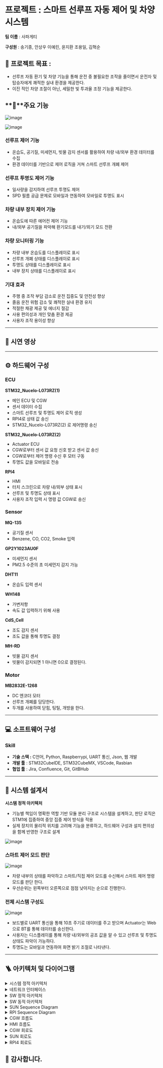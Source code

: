 # 프로젝트 : 스마트 선루프 자동 제어 및 차양 시스템

**팀 이름** : 사파게티

**구성원** : 송기종, 안상우 이예린, 윤지환 조용일, 김혁순

## 🎯 프로젝트 목표 : 

- 선루프 자동 환기 및 차양 기능을 통해 운전 중 불필요한 조작을 줄이면서 운전자 및 탑승자에게 쾌적한 실내 환경을 제공한다.
- 이진 적인 차양 조절이 아닌, 세밀한 빛 투과율 조정 기능을 제공한다.

## **📌**주요 기능

![image](https://github.com/user-attachments/assets/5bb1ea40-95f7-4435-8a83-033dbd3718e1)


![image](https://github.com/user-attachments/assets/1b0d5334-b950-48e4-b0b6-5b342d2792ab)


### 선루프 제어 기능

- 온습도, 공기질, 미세먼지, 빗물 감지 센서를
활용하여 차량 내/외부 환경 데이터를 수집
- 환경 데이터를 기반으로 제어 로직을 거쳐
스마트 선루프 개폐 제어

### 선루프 투명도 제어 기능

- 일사량을 감지하여 선루프 투명도 제어
- SPD 필름 공급 문제로 모바일과 연동하여 모바일로 투명도 표시

### 차량 내부 장치 제어 기능

- 온습도에 따른 에어컨 제어 기능
- 내/외부 공기질을 파악해 환기모드를 내기/외기 모드 전환

### 차량 모니터링 기능

- 차량 내부 온습도를 디스플레이로 표시
- 선루프 개폐 상태를 디스플레이로 표시
- 투명도 상태를 디스플레이로 표시
- 내부 장치 상태를 디스플레이로 표시

### 기대 효과

- 주행 중 조작 부담 감소로 운전 집중도 및 안전성 향상
- 졸음 운전 위험 감소 및 쾌적한 실내 환경 유지
- 적절한 채광 제공 및 에너지 절감
- 사용 편의성과 개인 맞춤 환경 제공
- 사용자 조작 용이성 향상

---

## 🎥 시연 영상

---

## ⚙ 하드웨어 구성

### **ECU**

**STM32_Nucelo-L073RZ(1)**

- 메인 ECU 및 CGW
- 센서 데이터 수집
- 스마트 선루프 및 투명도 제어 로직 생성
- RPI4로 상태 값 송신
- STM32_Nucelo-L073RZ(2) 로 제어명령 송신

**STM32_Nucelo-L073RZ(2)**

- Actuator ECU
- CGW로부터 센서 값 요청 신호 받고 센서 값 송신
- CGW로부터 제어 명령 수신 후 모터 구동
- 투명도 값을 모바일로 전송

**RPI4**

- HMI
- 터치 스크린으로 차량 내/외부 상태 표시
- 선루프 및 투명도 상태 표시
- 사용자 조작 입력 시 명령 값 CGW로 송신

### Sensor

**MQ-135**

- 공기질 센서
- Benzene, CO, CO2, Smoke 입력

**GP2Y1023AU0F**

- 미세먼지 센서
- PM2.5 수준의 초 미세먼지 감지 가능

**DHT11**

- 온습도 입력 센서

**WH148**

- 가변저항
- 속도 값 입력하기 위해 사용

**CdS_Cell**

- 조도 감지 센서
- 조도 값을 통해 투명도 결정

**MH-RD**

- 빗물 감지 센서
- 빗물이 감지되면 1 아니면 0으로 결정된다.

### Motor

**MB2832E-1268**

- DC 엔코더 모터
- 선루프 개폐를 담당한다.
- 두개를 사용하여 닫힘, 팅틸, 개방을 한다.

---

## 💻 소프트웨어 구성

### Skill

- **기술 스택 :** C언어, Python, Raspberrypi, UART 통신, Json, 웹 개발
- **개발 툴** : STM32CubeIDE, STM32CubeMX, VSCode, Rasbian
- **협업 툴** : Jira, Confluence, Git, GitBHub

---

## 📙 시스템 설계서

**시스템 정적 아키텍처**

- 기능별 책임이 명확한 역할 기반 모듈 분리 구조로 시스템을 설계하고, 판단 로직은 STM1에 집중하여 중앙 집중 제어 방식을 적용
- 실제 장치의 물리적 위치를 고려해 기능을 분류하고, 하드웨어 구성과 설치 편의성을 함께 반영한 구조로 설계

![image](https://github.com/user-attachments/assets/28065764-30a8-4a1f-bf0c-fd4ee019b784)


### 스마트 제어 모드 판단

![image](https://github.com/user-attachments/assets/77cda669-11f7-4983-ad5c-4c97665cd776)



- 차량 내부의 상태를 파악하고 스마트/직접 제어 모드를 수신해서 스마트 제어 명령 모드를 판단 한다.
- 우선순위는 왼쪽부터 오른쪽으로 점점 낮아지는 순으로 진행한다.

### 전체 시스템 구성도

![image](https://github.com/user-attachments/assets/bc005494-8075-47c4-ba40-dba3c717b915)

- 보드별로 UART 통신을 통해 10초 주기로 데이터를 주고 받으며 Actuator는 Web으로 BT를 통해 데이터를 송신한다.
- 사용자는 디스플레이를 통해 차량 내/외부의 공조 값을 알 수 있고 선루프 및 투명도 상태도 파악이 가능하다.
- 투명도는 모바일과 연동하여 화면 밝기 조절로 나타낸다.

---

## 🪜 아키텍처 및 다이어그램

<details>
  <summary>시스템 정적 아키텍처</summary>
    
   ![image](https://github.com/user-attachments/assets/28065764-30a8-4a1f-bf0c-fd4ee019b784)
   
</details>
    
<details>
  <summary>네트워크 인터페이스</summary>
    
   ![image](https://github.com/user-attachments/assets/6d3f856b-910a-4188-b84a-18741921c0a3)

   ![image](https://github.com/user-attachments/assets/29e0b738-74ec-4fb5-8d81-13c21df3057c)

   ![image](https://github.com/user-attachments/assets/3797bb65-04ec-48ba-a8f2-c4bdbca78536)
   
</details>   
    
<details>
  <summary>SW 정적 아키텍처</summary>
    
    ![image](https://github.com/user-attachments/assets/c7807b2d-d8cd-495a-9554-723741ea594e)
    
</details>
    
<details>
  <summary>SW 동적 아키텍처</summary>
    
    ![image](https://github.com/user-attachments/assets/7cb2c37b-0f42-4cc9-b0e0-3b06bdf335eb)
    
</details>    

<details>
  <summary>SUN Sequence Diagram</summary>
    
    ![image](https://github.com/user-attachments/assets/86ba25bb-22fa-4654-bd20-b5418d264e1e)
    
</details>  

<details>
  <summary>RPI Sequence Diagram</summary>
    
    ![image](https://github.com/user-attachments/assets/6bbb0111-b138-43ea-9d7d-5c30b603fd44)
    
</details>  

<details>
  <summary>CGW 흐름도</summary>
    
    ![image](https://github.com/user-attachments/assets/400eb808-7d4b-4af9-ad7d-7c3735ad37da)
    
</details> 

<details>
  <summary>HMI 흐름도</summary>
    
   ![image](https://github.com/user-attachments/assets/44878dcb-896f-48dd-ac91-c323b27ebb4f)
    
</details> 

<details>
  <summary>CGW 회로도</summary>
    
   ![image](https://github.com/user-attachments/assets/c23ffa36-95cf-4a8a-94f2-e9ef7b9843aa)

</details> 

<details>
  <summary>SUN 회로도</summary>
    
![image](https://github.com/user-attachments/assets/f9f832e1-f762-4377-8db6-d47af66b74ab)

</details> 

<details>
  <summary>RPI4 회로도</summary>
    
![image](https://github.com/user-attachments/assets/f69f8587-e785-425c-a2e3-44585be60850)

</details> 

## 🫶 감사합니다.



